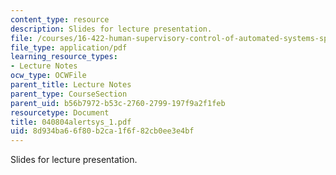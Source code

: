 ```yaml
---
content_type: resource
description: Slides for lecture presentation.
file: /courses/16-422-human-supervisory-control-of-automated-systems-spring-2004/8d934ba66f80b2ca1f6f82cb0ee3e4bf_040804alertsys_1.pdf
file_type: application/pdf
learning_resource_types:
- Lecture Notes
ocw_type: OCWFile
parent_title: Lecture Notes
parent_type: CourseSection
parent_uid: b56b7972-b53c-2760-2799-197f9a2f1feb
resourcetype: Document
title: 040804alertsys_1.pdf
uid: 8d934ba6-6f80-b2ca-1f6f-82cb0ee3e4bf
---
```

Slides for lecture presentation.

